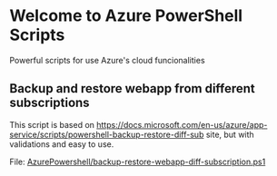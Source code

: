 # Welcome to Azure PowerShell Scripts

Powerful scripts for use Azure's cloud funcionalities


## Backup and restore webapp from different subscriptions

This script is based on https://docs.microsoft.com/en-us/azure/app-service/scripts/powershell-backup-restore-diff-sub site, but with validations and easy to use.

File: [AzurePowershell/backup-restore-webapp-diff-subscription.ps1](https://github.com/renatomr912/AzurePowershell/blob/master/backup-restore-webapp-diff-subscription.ps1)
